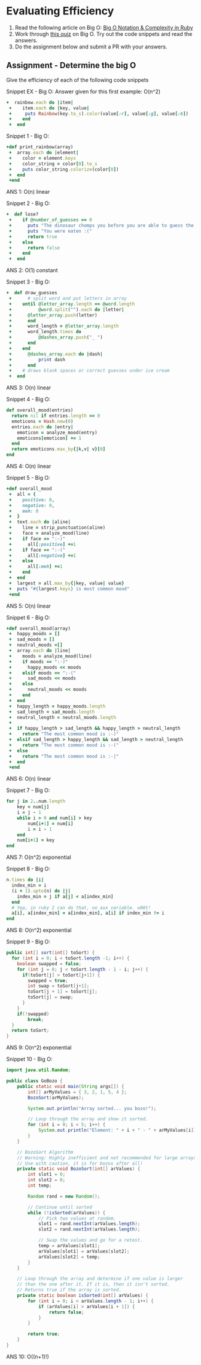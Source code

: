 # Evaluating Efficiency

1. Read the following article on Big O: [Big O Notation & Complexity in Ruby](https://samurails.com/interview/big-o-notation-complexity-ruby/)
2. Work through [this quiz](http://www.codequizzes.com/computer-science/big-o-algorithms) on Big O. Try out the code snippets and read the answers.
3. Do the assignment below and submit a PR with your answers.


## Assignment - Determine the big O
Give the efficiency of each of the following code snippets

Snippet EX - Big O: Answer given for this first example: O(n^2)
```ruby
+  rainbow.each do |item|
 +    item.each do |key, value|
 +     puts Rainbow(key.to_s).color(value[:r], value[:g], value[:b])
 +    end
 +  end
```

Snippet 1 - Big O:
```ruby
+def print_rainbow(array)
 +  array.each do |element|
 +    color = element.keys
 +    color_string = color[0].to_s
 +    puts color_string.colorize(color[0])
 +  end
 +end
```
ANS 1: O(n) linear


Snippet 2 - Big O:
```ruby
+  def lose?
 +    if @number_of_guesses == 0
 +      puts "The dinosaur chomps you before you are able to guess the word, '#{ @answer_validation_array.join("") }'."
 +      puts "You were eaten :("
 +      return true
 +    else
 +      return false
 +    end
 +  end
```
ANS 2: O(1) constant


Snippet 3 - Big O:
```ruby
+  def draw_guesses
 +  	# split word and put letters in array
 +    until @letter_array.length == @word.length
 +      	@word.split("").each do |letter|
 +    	@letter_array.push(letter)
 +      end
 +    	word_length = @letter_array.length
 +    	word_length.times do
 +    		@dashes_array.push("_ ")
 +    	end
 +    end
 +		@dashes_array.each do |dash|
 +			print dash
 +		end
 +    # draws blank spaces or correct guesses under ice cream
 +  end
```
ANS 3: O(n) linear


Snippet 4 - Big O:
```ruby
def overall_mood(entries)
  return nil if entries.length == 0
  emoticons = Hash.new(0)
  entries.each do |entry|
    emoticon = analyze_mood(entry)
    emoticons[emoticon] += 1
  end
  return emoticons.max_by{|k,v| v}[0]
end
```
ANS 4: O(n) linear


Snippet 5 - Big O:
```ruby
+def overall_mood
 +  all = {
 +    positive: 0,
 +    negative: 0,
 +    meh: 0
 +  }
 +  text.each do |aline|
 +    line = strip_punctuation(aline)
 +    face = analyze_mood(line)
 +    if face == ":-)"
 +      all[:positive] +=1
 +    if face == ":-("
 +      all[:negative] +=1
 +    else
 +      all[:meh] +=1
 +    end
 +  end
 +  largest = all.max_by{|key, value| value}
 +  puts "#{largest.keys} is most common mood"
 +end
```
ANS 5: O(n) linear


Snippet 6 - Big O:
```ruby
+def overall_mood(array)
 +  happy_moods = []
 +  sad_moods = []
 +  neutral_moods =[]
 +  array.each do |line|
 +    moods = analyze_mood(line)
 +    if moods == ":-)"
 +      happy_moods << moods
 +    elsif moods == ":-("
 +      sad_moods << moods
 +    else
 +      neutral_moods << moods
 +    end
 +  end
 +  happy_length = happy_moods.length
 +  sad_length = sad_moods.length
 +  neutral_length = neutral_moods.length
 +
 +  if happy_length > sad_length && happy_length > neutral_length
 +    return "The most common mood is :-)"
 +  elsif sad_length > happy_length && sad_length > neutral_length
 +    return "The most common mood is :-("
 +  else
 +    return "The most common mood is :-|"
 +  end
 +end
```
ANS 6: O(n) linear


Snippet 7 - Big O:
```ruby
for j in 2..num.length
	key = num[j]
	i = j - 1
	while i > 0 and num[i] > key
		num[i+1] = num[i]
		i = i - 1
	end
	num[i+1] = key
end
```
ANS 7: O(n^2) exponential

Snippet 8 - Big O:
```ruby
n.times do |i|
  index_min = i
  (i + 1).upto(n) do |j|
    index_min = j if a[j] < a[index_min]
  end
  # Yep, in ruby I can do that, no aux variable. w00t!
  a[i], a[index_min] = a[index_min], a[i] if index_min != i
end
```
ANS 8: O(n^2) exponential


Snippet 9 - Big O:
```java
public int[] sort(int[] toSort) {
  for (int i = 0; i < toSort.length -1; i++) {
    boolean swapped = false;
    for (int j = 0; j < toSort.length - 1 - i; j++) {
      if(toSort[j] > toSort[j+1]) {
        swapped = true;
        int swap = toSort[j+1];
        toSort[j + 1] = toSort[j];
        toSort[j] = swap;
      }
    }
    if(!swapped)
        break;
  }
  return toSort;
}
```
ANS 9: O(n^2) exponential



Snippet 10 - Big O:
```java
import java.util.Random;

public class GoBozo {
	public static void main(String args[]) {
		int[] arMyValues = { 3, 2, 1, 5, 4 };
		BozoSort(arMyValues);

		System.out.println("Array sorted... you bozo!");

		// Loop through the array and show it sorted.
		for (int i = 0; i < 5; i++) {
			System.out.println("Element: " + i + " - " + arMyValues[i]);
		}
	}

	// BozoSort Algorithm
	// Warning: Highly inefficient and not recommended for large arrays.
	// Use with caution, it is for bozos after all!
	private static void BozoSort(int[] arValues) {
		int slot1 = 0;
		int slot2 = 0;
		int temp;

		Random rand = new Random();

		// Continue until sorted
		while (!isSorted(arValues)) {
			// Pick two values at random.
			slot1 = rand.nextInt(arValues.length);
			slot2 = rand.nextInt(arValues.length);

			// Swap the values and go for a retest.
			temp = arValues[slot1];
			arValues[slot1] = arValues[slot2];
			arValues[slot2] = temp;
		}
	}

	// Loop through the array and determine if one value is larger
	// than the one after it. If it is, then it isn't sorted.
	// Returns true if the array is sorted.
	private static boolean isSorted(int[] arValues) {
		for (int i = 0; i < arValues.length - 1; i++) {
			if (arValues[i] > arValues[i + 1]) {
				return false;
			}
		}

		return true;
	}
}
```
ANS 10: O((n+1)!)
